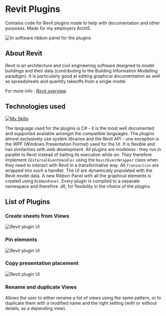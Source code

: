 # Revit Plugins
Contains code for Revit plugins made to help with documentation and other purposes. Made for my employers Archi5.

![In software ribbon panel for the plugins](https://github.com/jonathanatger/RevitPlugins/assets/50679537/2217adbd-628f-45d0-b00a-3e3a43571929)

## About Revit 

Revit is an architecture and civil engineering software designed to model buildings and their data (contributing to the Building Information Modelling paradigm). It is particularly good at editing graphical documentation as well as spreadsheets and quantity takeoffs from a single model.

For more info : [Revit overview](https://www.autodesk.fr/products/revit/overview?term=1-YEAR&tab=subscription)

## Technologies used

[![My Skills](https://skillicons.dev/icons?i=cs)](https://skillicons.dev)

The language used for the plugins is C# - it is the most well documented and supported available amongst the compatible languages. The plugins almost exclusively use system libraries and the Revit API - one exception is the WPF (Windows Presentation Format) used for the UI. It is flexible and has similarities with web development. All plugins are modeless : they run in parallel to Revit instead of halting its execution while on. They therefore implement `IExternalEventHandler` using the `RevitEventWrapper` class when they need to interact with Revit in a transformative way. All `Transaction` are wrapped into such a handler. The UI are dynamically populated with the Revit model data. A new Ribbon Panel with all the graphical elements is created using `RibbonPanel`. Every plugin is compiled to a separate namespace and therefore .dll, for flexibility in the choice of the plugins.

## List of Plugins

### Create sheets from Views
![Revit plugin UI](https://github.com/jonathanatger/RevitPlugins/assets/50679537/da65fef6-ceec-404a-a538-b2356246cf8e)

### Pin elements
![Revit plugin UI](https://github.com/jonathanatger/RevitPlugins/assets/50679537/6cc7a93a-a647-43cb-90dc-0ba99ca9751e)

### Copy presentation placement
![Revit plugin UI](https://github.com/jonathanatger/RevitPlugins/assets/50679537/a1013d3e-020e-439f-b89f-bedba321adc4)

### Rename and duplicate Views

Allows the user to either rename a list of views using the same pattern, or to duplicate them with a modified name and the right setting (with or without details, as a depending view). 
